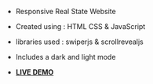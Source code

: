 + Responsive Real State Website 
+ Created using : HTML CSS & JavaScript
+ libraries used : swiperjs & scrollrevealjs
+ Includes a dark and light mode

+ [**LIVE DEMO**](https://abdellah-idrissi.github.io/real-state-website/)
